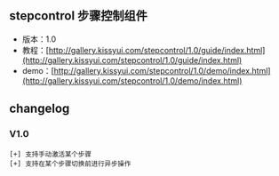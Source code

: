 ## stepcontrol  步骤控制组件

* 版本：1.0
* 教程：[http://gallery.kissyui.com/stepcontrol/1.0/guide/index.html](http://gallery.kissyui.com/stepcontrol/1.0/guide/index.html)
* demo：[http://gallery.kissyui.com/stepcontrol/1.0/demo/index.html](http://gallery.kissyui.com/stepcontrol/1.0/demo/index.html)

## changelog

### V1.0

    [+] 支持手动激活某个步骤
    [+] 支持在某个步骤切换前进行异步操作


